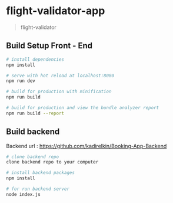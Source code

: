 # flight-validator-app

> flight-validator

## Build Setup Front - End

``` bash
# install dependencies
npm install

# serve with hot reload at localhost:8080
npm run dev

# build for production with minification
npm run build

# build for production and view the bundle analyzer report
npm run build --report
```

## Build backend 
Backend url : https://github.com/kadirelkin/Booking-App-Backend
``` bash
# clone backend repo
clone backend repo to your computer

# install backend packages
npm install

# for run backend server
node index.js
```
